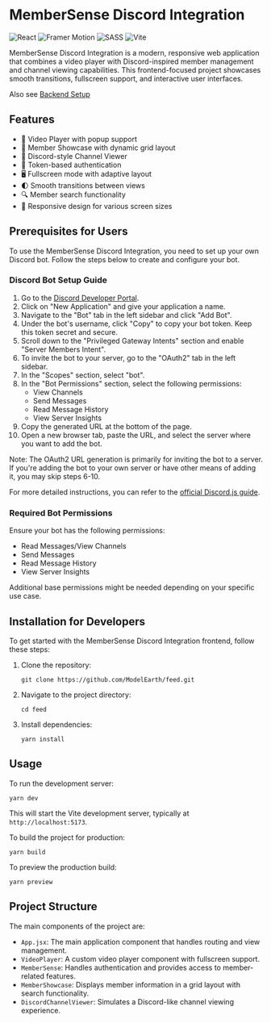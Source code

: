 # MemberSense Discord Integration

![React](https://img.shields.io/badge/React-20232A?style=for-the-badge&logo=react&logoColor=61DAFB)
![Framer Motion](https://img.shields.io/badge/Framer_Motion-0055FF?style=for-the-badge&logo=framer&logoColor=white)
![SASS](https://img.shields.io/badge/Sass-CC6699?style=for-the-badge&logo=sass&logoColor=white)
![Vite](https://img.shields.io/badge/Vite-B73BFE?style=for-the-badge&logo=vite&logoColor=FFD62E)

MemberSense Discord Integration is a modern, responsive web application that combines a video player with Discord-inspired member management and channel viewing capabilities. This frontend-focused project showcases smooth transitions, fullscreen support, and interactive user interfaces.

Also see [Backend Setup](https://github.com/ModelEarth/members)

## Features

- 🎥 Video Player with popup support
- 👥 Member Showcase with dynamic grid layout
- 💬 Discord-style Channel Viewer
- 🔐 Token-based authentication
- 🖥️ Fullscreen mode with adaptive layout
- 🌓 Smooth transitions between views
- 🔍 Member search functionality
- 📱 Responsive design for various screen sizes

## Prerequisites for Users

To use the MemberSense Discord Integration, you need to set up your own Discord bot. Follow the steps below to create and configure your bot.

### Discord Bot Setup Guide

1. Go to the [Discord Developer Portal](https://discord.com/developers/applications).
2. Click on "New Application" and give your application a name.
3. Navigate to the "Bot" tab in the left sidebar and click "Add Bot".
4. Under the bot's username, click "Copy" to copy your bot token. Keep this token secret and secure.
5. Scroll down to the "Privileged Gateway Intents" section and enable "Server Members Intent".
6. To invite the bot to your server, go to the "OAuth2" tab in the left sidebar.
7. In the "Scopes" section, select "bot".
8. In the "Bot Permissions" section, select the following permissions:
   - View Channels
   - Send Messages
   - Read Message History
   - View Server Insights
9. Copy the generated URL at the bottom of the page.
10. Open a new browser tab, paste the URL, and select the server where you want to add the bot.

Note: The OAuth2 URL generation is primarily for inviting the bot to a server. If you're adding the bot to your own server or have other means of adding it, you may skip steps 6-10.

For more detailed instructions, you can refer to the [official Discord.js guide](https://discordjs.guide/preparations/setting-up-a-bot-application.html).

### Required Bot Permissions

Ensure your bot has the following permissions:

- Read Messages/View Channels
- Send Messages
- Read Message History
- View Server Insights

Additional base permissions might be needed depending on your specific use case.

## Installation for Developers

To get started with the MemberSense Discord Integration frontend, follow these steps:

1. Clone the repository:
   ```
   git clone https://github.com/ModelEarth/feed.git
   ```

2. Navigate to the project directory:
   ```
   cd feed
   ```

3. Install dependencies:
   ```
   yarn install
   ```

## Usage

To run the development server:

```
yarn dev
```

This will start the Vite development server, typically at `http://localhost:5173`.

To build the project for production:

```
yarn build
```

To preview the production build:

```
yarn preview
```

## Project Structure

The main components of the project are:

- `App.jsx`: The main application component that handles routing and view management.
- `VideoPlayer`: A custom video player component with fullscreen support.
- `MemberSense`: Handles authentication and provides access to member-related features.
- `MemberShowcase`: Displays member information in a grid layout with search functionality.
- `DiscordChannelViewer`: Simulates a Discord-like channel viewing experience.
